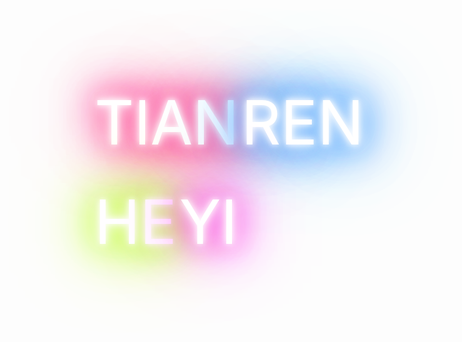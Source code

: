 <div id="container">

  <p><a href="#">
    TIAN
  </a></p>

  <p><a href="#">
    REN
  </a></p>

  <p><a href="#">
    HE
  </a></p>

  <p><a href="#">
    YI
  </a></p>

</div>


<style>
/*setup*/
*{
  margin: 0;
  padding: 0;
}

@font-face {
  font-family: 'Monoton';
  font-style: normal;
  font-weight: 400;
  src: local('Monoton'), local('Monoton-Regular'), url(http://themes.googleusercontent.com/static/fonts/monoton/v4/AKI-lyzyNHXByGHeOcds_w.woff) format('woff');
}

@font-face {
  font-family: 'Iceland';
  font-style: normal;
  font-weight: 400;
  src: local('Iceland'), local('Iceland-Regular'), url(http://themes.googleusercontent.com/static/fonts/iceland/v3/F6LYTZLHrG9BNYXRjU7RSw.woff) format('woff');
}

@font-face {
  font-family: 'Pacifico';
  font-style: normal;
  font-weight: 400;
  src: local('Pacifico Regular'), local('Pacifico-Regular'), url(http://themes.googleusercontent.com/static/fonts/pacifico/v5/yunJt0R8tCvMyj_V4xSjafesZW2xOQ-xsNqO47m55DA.woff) format('woff');
}

@font-face {
  font-family: 'PressStart';
  font-style: normal;
  font-weight: 400;
  src: local('Press Start 2P'), local('PressStart2P-Regular'), url(http://themes.googleusercontent.com/static/fonts/pressstart2p/v2/8Lg6LX8-ntOHUQnvQ0E7o3dD2UuwsmbX3BOp4SL_VwM.woff) format('woff');
}

@font-face {
  font-family: 'Audiowide';
  font-style: normal;
  font-weight: 400;
  src: local('Audiowide'), local('Audiowide-Regular'), url(http://themes.googleusercontent.com/static/fonts/audiowide/v2/8XtYtNKEyyZh481XVWfVOj8E0i7KZn-EPnyo3HZu7kw.woff) format('woff');
}

@font-face {
  font-family: 'Vampiro One';
  font-style: normal;
  font-weight: 400;
  src: local('Vampiro One'), local('VampiroOne-Regular'), url(http://themes.googleusercontent.com/static/fonts/vampiroone/v3/Ho2Xld8UbQyBA8XLxF1_NYbN6UDyHWBl620a-IRfuBk.woff) format('woff');
}

#container{

  margin:auto;
  padding-top: 30%;
}

/*neeeeoooon*/
#container p{
  text-align:center;
  font-size:7em;
  margin:20px 0 20px 0; 
  display: inline-block;
}

#container a{
  text-decoration:none; 
  -webkit-transition: all 0.5s;
  -moz-transition: all 0.5s;
  transition: all 0.5s;
}

#container p:nth-child(1) a{
  -webkit-animation: neon1 1.5s ease-in-out infinite alternate;
  -moz-animation: neon1 1.5s ease-in-out infinite alternate;
  animation: neon1 1.5s ease-in-out infinite alternate; 
  color: #ffffff;
}

#container p:nth-child(2) a{
  -webkit-animation: neon2 1.5s ease-in-out infinite alternate;
  -moz-animation: neon2 1.5s ease-in-out infinite alternate;
  animation: neon2 1.5s ease-in-out infinite alternate;
  color: #ffffff;
}

/* 
#container p:nth-child(3) a{ 
  -webkit-animation: neon3 1.5s ease-in-out infinite alternate;
  -moz-animation: neon3 1.5s ease-in-out infinite alternate;
  animation: neon3 1.5s ease-in-out infinite alternate; 
  color: #ffffff;
} */

#container p:nth-child(3) a{
  -webkit-animation: neon4 1.5s ease-in-out infinite alternate;
  -moz-animation: neon4 1.5s ease-in-out infinite alternate;
  animation: neon4 1.5s ease-in-out infinite alternate;
  color: #ffffff;
}

/* #container p:nth-child(5) a{
  -webkit-animation: neon5 1.5s ease-in-out infinite alternate;
  -moz-animation: neon5 1.5s ease-in-out infinite alternate;
  animation: neon5 1.5s ease-in-out infinite alternate; 
  color: #ffffff;
} */

#container p:nth-child(4) a{
  -webkit-animation: neon6 1.5s ease-in-out infinite alternate;
  -moz-animation: neon6 1.5s ease-in-out infinite alternate;
  animation: neon6 1.5s ease-in-out infinite alternate;
  color: #ffffff;
}

/*glow for webkit*/
@-webkit-keyframes neon1 {
  from {
    text-shadow: 0 0 10px #fff,
               0 0 20px  #fff,
               0 0 30px  #fff,
               0 0 40px  #FF1177,
               0 0 70px  #FF1177,
               0 0 80px  #FF1177,
               0 0 100px #FF1177,
               0 0 150px #FF1177;
  }
  to {
    text-shadow: 0 0 5px #fff,
               0 0 10px #fff,
               0 0 15px #fff,
               0 0 20px #FF1177,
               0 0 35px #FF1177,
               0 0 40px #FF1177,
               0 0 50px #FF1177,
               0 0 75px #FF1177;
  }
}

@-webkit-keyframes neon2 {
  from {
    text-shadow: 0 0 10px #fff,
               0 0 20px  #fff,
               0 0 30px  #fff,
               0 0 40px  #228DFF,
               0 0 70px  #228DFF,
               0 0 80px  #228DFF,
               0 0 100px #228DFF,
               0 0 150px #228DFF;
  }
  to {
    text-shadow: 0 0 5px #fff,
               0 0 10px #fff,
               0 0 15px #fff,
               0 0 20px #228DFF,
               0 0 35px #228DFF,
               0 0 40px #228DFF,
               0 0 50px #228DFF,
               0 0 75px #228DFF;
  }
}

@-webkit-keyframes neon3 {
  from {
    text-shadow: 0 0 10px #fff,
               0 0 20px  #fff,
               0 0 30px  #fff,
               0 0 40px  #FFDD1B,
               0 0 70px  #FFDD1B,
               0 0 80px  #FFDD1B,
               0 0 100px #FFDD1B,
               0 0 150px #FFDD1B;
  }
  to {
    text-shadow: 0 0 5px #fff,
               0 0 10px #fff,
               0 0 15px #fff,
               0 0 20px #FFDD1B,
               0 0 35px #FFDD1B,
               0 0 40px #FFDD1B,
               0 0 50px #FFDD1B,
               0 0 75px #FFDD1B;
  }
}

@-webkit-keyframes neon4 {
  from {
    text-shadow: 0 0 10px #fff,
               0 0 20px  #fff,
               0 0 30px  #fff,
               0 0 40px  #B6FF00,
               0 0 70px  #B6FF00,
               0 0 80px  #B6FF00,
               0 0 100px #B6FF00,
               0 0 150px #B6FF00;
  }
  to {
    text-shadow: 0 0 5px #fff,
               0 0 10px #fff,
               0 0 15px #fff,
               0 0 20px #B6FF00,
               0 0 35px #B6FF00,
               0 0 40px #B6FF00,
               0 0 50px #B6FF00,
               0 0 75px #B6FF00;
  }
}

@-webkit-keyframes neon5 {
  from {
    text-shadow: 0 0 10px #fff,
               0 0 20px  #fff,
               0 0 30px  #fff,
               0 0 40px  #FF9900,
               0 0 70px  #FF9900,
               0 0 80px  #FF9900,
               0 0 100px #FF9900,
               0 0 150px #FF9900;
  }
  to {
    text-shadow: 0 0 5px #fff,
               0 0 10px #fff,
               0 0 15px #fff,
               0 0 20px #FF9900,
               0 0 35px #FF9900,
               0 0 40px #FF9900,
               0 0 50px #FF9900,
               0 0 75px #FF9900;
  }
}

@-webkit-keyframes neon6 {
  from {
    text-shadow: 0 0 10px #fff,
               0 0 20px #fff,
               0 0 30px #fff,
               0 0 40px #ff00de,
               0 0 70px #ff00de,
               0 0 80px #ff00de,
               0 0 100px #ff00de,
               0 0 150px #ff00de;
  }
  to {
    text-shadow: 0 0 5px #fff,
               0 0 10px #fff,
               0 0 15px #fff,
               0 0 20px #ff00de,
               0 0 35px #ff00de,
               0 0 40px #ff00de,
               0 0 50px #ff00de,
               0 0 75px #ff00de;
  }
}

/*glow for mozilla*/
@-moz-keyframes neon1 {
  from {
    text-shadow: 0 0 10px #fff,
               0 0 20px  #fff,
               0 0 30px  #fff,
               0 0 40px  #FF1177,
               0 0 70px  #FF1177,
               0 0 80px  #FF1177,
               0 0 100px #FF1177,
               0 0 150px #FF1177;
  }
  to {
    text-shadow: 0 0 5px #fff,
               0 0 10px #fff,
               0 0 15px #fff,
               0 0 20px #FF1177,
               0 0 35px #FF1177,
               0 0 40px #FF1177,
               0 0 50px #FF1177,
               0 0 75px #FF1177;
  }
}

@-moz-keyframes neon2 {
  from {
    text-shadow: 0 0 10px #fff,
               0 0 20px  #fff,
               0 0 30px  #fff,
               0 0 40px  #228DFF,
               0 0 70px  #228DFF,
               0 0 80px  #228DFF,
               0 0 100px #228DFF,
               0 0 150px #228DFF;
  }
  to {
    text-shadow: 0 0 5px #fff,
               0 0 10px #fff,
               0 0 15px #fff,
               0 0 20px #228DFF,
               0 0 35px #228DFF,
               0 0 40px #228DFF,
               0 0 50px #228DFF,
               0 0 75px #228DFF;
  }
}

@-moz-keyframes neon3 {
  from {
    text-shadow: 0 0 10px #fff,
               0 0 20px  #fff,
               0 0 30px  #fff,
               0 0 40px  #FFDD1B,
               0 0 70px  #FFDD1B,
               0 0 80px  #FFDD1B,
               0 0 100px #FFDD1B,
               0 0 150px #FFDD1B;
  }
  to {
    text-shadow: 0 0 5px #fff,
               0 0 10px #fff,
               0 0 15px #fff,
               0 0 20px #FFDD1B,
               0 0 35px #FFDD1B,
               0 0 40px #FFDD1B,
               0 0 50px #FFDD1B,
               0 0 75px #FFDD1B;
  }
}

@-moz-keyframes neon4 {
  from {
    text-shadow: 0 0 10px #fff,
               0 0 20px  #fff,
               0 0 30px  #fff,
               0 0 40px  #B6FF00,
               0 0 70px  #B6FF00,
               0 0 80px  #B6FF00,
               0 0 100px #B6FF00,
               0 0 150px #B6FF00;
  }
  to {
    text-shadow: 0 0 5px #fff,
               0 0 10px #fff,
               0 0 15px #fff,
               0 0 20px #B6FF00,
               0 0 35px #B6FF00,
               0 0 40px #B6FF00,
               0 0 50px #B6FF00,
               0 0 75px #B6FF00;
  }
}

@-moz-keyframes neon5 {
  from {
    text-shadow: 0 0 10px #fff,
               0 0 20px  #fff,
               0 0 30px  #fff,
               0 0 40px  #FF9900,
               0 0 70px  #FF9900,
               0 0 80px  #FF9900,
               0 0 100px #FF9900,
               0 0 150px #FF9900;
  }
  to {
    text-shadow: 0 0 5px #fff,
               0 0 10px #fff,
               0 0 15px #fff,
               0 0 20px #FF9900,
               0 0 35px #FF9900,
               0 0 40px #FF9900,
               0 0 50px #FF9900,
               0 0 75px #FF9900;
  }
}

@-moz-keyframes neon6 {
  from {
    text-shadow: 0 0 10px #fff,
               0 0 20px #fff,
               0 0 30px #fff,
               0 0 40px #ff00de,
               0 0 70px #ff00de,
               0 0 80px #ff00de,
               0 0 100px #ff00de,
               0 0 150px #ff00de;
  }
  to {
    text-shadow: 0 0 5px #fff,
               0 0 10px #fff,
               0 0 15px #fff,
               0 0 20px #ff00de,
               0 0 35px #ff00de,
               0 0 40px #ff00de,
               0 0 50px #ff00de,
               0 0 75px #ff00de;
  }
}

/*glow*/
@keyframes neon1 {
  from {
    text-shadow: 0 0 10px #fff,
               0 0 20px  #fff,
               0 0 30px  #fff,
               0 0 40px  #FF1177,
               0 0 70px  #FF1177,
               0 0 80px  #FF1177,
               0 0 100px #FF1177,
               0 0 150px #FF1177;
  }
  to {
    text-shadow: 0 0 5px #fff,
               0 0 10px #fff,
               0 0 15px #fff,
               0 0 20px #FF1177,
               0 0 35px #FF1177,
               0 0 40px #FF1177,
               0 0 50px #FF1177,
               0 0 75px #FF1177;
  }
}

@keyframes neon2 {
  from {
    text-shadow: 0 0 10px #fff,
               0 0 20px  #fff,
               0 0 30px  #fff,
               0 0 40px  #228DFF,
               0 0 70px  #228DFF,
               0 0 80px  #228DFF,
               0 0 100px #228DFF,
               0 0 150px #228DFF;
  }
  to {
    text-shadow: 0 0 5px #fff,
               0 0 10px #fff,
               0 0 15px #fff,
               0 0 20px #228DFF,
               0 0 35px #228DFF,
               0 0 40px #228DFF,
               0 0 50px #228DFF,
               0 0 75px #228DFF;
  }
}

@keyframes neon3 {
  from {
    text-shadow: 0 0 10px #fff,
               0 0 20px  #fff,
               0 0 30px  #fff,
               0 0 40px  #FFDD1B,
               0 0 70px  #FFDD1B,
               0 0 80px  #FFDD1B,
               0 0 100px #FFDD1B,
               0 0 150px #FFDD1B;
  }
  to {
    text-shadow: 0 0 5px #fff,
               0 0 10px #fff,
               0 0 15px #fff,
               0 0 20px #FFDD1B,
               0 0 35px #FFDD1B,
               0 0 40px #FFDD1B,
               0 0 50px #FFDD1B,
               0 0 75px #FFDD1B;
  }
}

@keyframes neon4 {
  from {
    text-shadow: 0 0 10px #fff,
               0 0 20px  #fff,
               0 0 30px  #fff,
               0 0 40px  #B6FF00,
               0 0 70px  #B6FF00,
               0 0 80px  #B6FF00,
               0 0 100px #B6FF00,
               0 0 150px #B6FF00;
  }
  to {
    text-shadow: 0 0 5px #fff,
               0 0 10px #fff,
               0 0 15px #fff,
               0 0 20px #B6FF00,
               0 0 35px #B6FF00,
               0 0 40px #B6FF00,
               0 0 50px #B6FF00,
               0 0 75px #B6FF00;
  }
}

@keyframes neon5 {
  from {
    text-shadow: 0 0 10px #fff,
               0 0 20px  #fff,
               0 0 30px  #fff,
               0 0 40px  #FF9900,
               0 0 70px  #FF9900,
               0 0 80px  #FF9900,
               0 0 100px #FF9900,
               0 0 150px #FF9900;
  }
  to {
    text-shadow: 0 0 5px #fff,
               0 0 10px #fff,
               0 0 15px #fff,
               0 0 20px #FF9900,
               0 0 35px #FF9900,
               0 0 40px #FF9900,
               0 0 50px #FF9900,
               0 0 75px #FF9900;
  }
}

@keyframes neon6 {
  from {
    text-shadow: 0 0 10px #fff,
               0 0 20px #fff,
               0 0 30px #fff,
               0 0 40px #ff00de,
               0 0 70px #ff00de,
               0 0 80px #ff00de,
               0 0 100px #ff00de,
               0 0 150px #ff00de;
  }
  to {
    text-shadow: 0 0 5px #fff,
               0 0 10px #fff,
               0 0 15px #fff,
               0 0 20px #ff00de,
               0 0 35px #ff00de,
               0 0 40px #ff00de,
               0 0 50px #ff00de,
               0 0 75px #ff00de;
  }
}
</style>